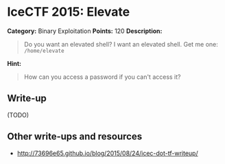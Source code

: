 # IceCTF 2015: Elevate

**Category:** Binary Exploitation
**Points:** 120
**Description:** 

> Do you want an elevated shell? I want an elevated shell. Get me one: <code>/home/elevate</code>

**Hint:**

> How can you access a password if you can't access it?

## Write-up

(TODO)

## Other write-ups and resources

* <http://73696e65.github.io/blog/2015/08/24/icec-dot-tf-writeup/>
